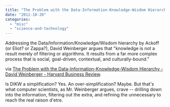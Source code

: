 ```yaml
---
title: "The Problem with the Data-Information-Knowledge-Wisdom Hierarchy - David Weinberger - Harvard Business Review"
date: "2011-10-20"
categories: 
  - "misc"
  - "science-and-technology"
---
```


Addressing the Data/Information/Knowledge/Wisdom hierarchy by Ackoff (or Eliot? or Zappa?), David Weinberger argues that "knowledge is not a result merely of filtering or algorithms. It results from a far more complex process that is social, goal-driven, contextual, and culturally-bound."

via [The Problem with the Data-Information-Knowledge-Wisdom Hierarchy - David Weinberger - Harvard Business Review](http://blogs.hbr.org/cs/2010/02/data_is_to_info_as_info_is_not.html).

Is DIKW a simplification? Yes. An over-simplification? Maybe. But that's what computer scientists, as Mr. Weinberger argues, crave -- drilling down into the information, filtering out the extra, and refining the unnecessary to reach the real raison d'etre.
